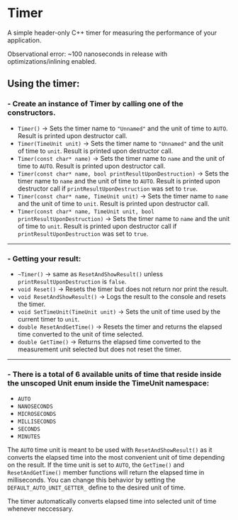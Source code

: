 # Timer
A simple header-only C++ timer for measuring the performance of your application.

Observational error: ~100 nanoseconds in release with optimizations/inlining enabled.

## Using the timer:
### - Create an instance of Timer by calling one of the constructors.
- `Timer()` -> Sets the timer name to `"Unnamed"` and the unit of time to `AUTO`. Result is printed upon destructor call.
- `Timer(TimeUnit unit)` -> Sets the timer name to `"Unnamed"` and the unit of time to `unit`. Result is printed upon destructor call.
- `Timer(const char* name)` -> Sets the timer name to `name` and the unit of time to `AUTO`. Result is printed upon destructor call.
- `Timer(const char* name, bool printResultUponDestruction)` -> Sets the timer name to `name` and the unit of time to `AUTO`. Result is printed upon destructor call if `printResultUponDestruction` was set to `true`.
- `Timer(const char* name, TimeUnit unit)` -> Sets the timer name to `name` and the unit of time to `unit`. Result is printed upon destructor call.
- `Timer(const char* name, TimeUnit unit, bool printResultUponDestruction)` -> Sets the timer name to `name` and the unit of time to `unit`. Result is printed upon destructor call if `printResultUponDestruction` was set to `true`.
---
### - Getting your result:
- `~Timer()` -> same as `ResetAndShowResult()` unless `printResultUponDestruction` is `false`.
- `void Reset()` -> Resets the timer but does not return nor print the result.
- `void ResetAndShowResult()` -> Logs the result to the console and resets the timer.
- `void SetTimeUnit(TimeUnit unit)` -> Sets the unit of time used by the current timer to `unit`.
- `double ResetAndGetTime()` -> Resets the timer and returns the elapsed time converted to the unit of time selected.
- `double GetTime()` -> Returns the elapsed time converted to the measurement unit selected but does not reset the timer.
---
### - There is a total of 6 available units of time that reside inside the unscoped Unit enum inside the TimeUnit namespace:
- `AUTO`
- `NANOSECONDS`
- `MICROSECONDS`
- `MILLISECONDS`
- `SECONDS`
- `MINUTES`

The `AUTO` time unit is meant to be used with `ResetAndShowResult()` as it converts the elapsed time into the most convenient unit of time depending on the result. If the time unit is set to `AUTO`, the `GetTime()` and `ResetAndGetTime()` member functions will return the elapsed time in milliseconds. You can change this behavior by setting the `DEFAULT_AUTO_UNIT_GETTER_` define to the desired unit of time.

The timer automatically converts elapsed time into selected unit of time whenever neccessary.
